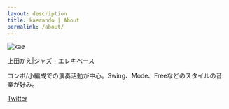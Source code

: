 ```yaml
---
layout: description
title: kaerando | About
permalink: /about/
---
```


![kae](https://pbs.twimg.com/media/FyhCimYacAUWSId?format=jpg&name=medium)

上田かえ|ジャズ・エレキベース

コンボ/小編成での演奏活動が中心。Swing、Mode、Freeなどのスタイルの音楽が好み。

[Twitter](https://twitter.com/kaerando)

